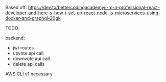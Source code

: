 Based off: https://dev.to/bettercodingacademy/i-m-a-professional-react-developer-and-here-s-how-i-set-up-react-node-js-microservices-using-docker-and-graphql-20gk

TODO:

backend:

- jwt routes
- upvote api call
- downvote api call
- delete api calls


AWS CLI v1 necessary